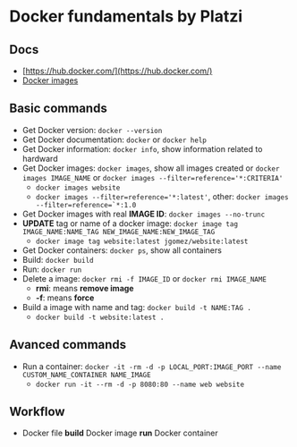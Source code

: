 # Docker fundamentals by **Platzi**
## Docs
- [https://hub.docker.com/](https://hub.docker.com/)
- [Docker images](https://hub.docker.com/?search?q=)

## Basic commands
- Get Docker version: ```docker --version```
- Get Docker documentation: ```docker``` or ```docker help```
- Get Docker information: ```docker info```, show information related to hardward
- Get Docker images: ```docker images```, show all images created or ```docker images IMAGE_NAME```
	or ```docker images --filter=reference='*:CRITERIA'```
	- ```docker images website```
	- ```docker images --filter=reference='*:latest'```, other: ```docker images --filter=reference=`*:1.0```
- Get Docker images with real **IMAGE ID**: ```docker images --no-trunc```
- **UPDATE** tag or name of a docker image: ```docker image tag IMAGE_NAME:NAME_TAG NEW_IMAGE_NAME:NEW_IMAGE_TAG```
	- ```docker image tag website:latest jgomez/website:latest```
- Get Docker containers: ```docker ps```, show all containers
- Build: ```docker build```
- Run: ```docker run```
- Delete a image: ```docker rmi -f IMAGE_ID``` or ```docker rmi IMAGE_NAME```
	- **rmi**: means **remove image**
	- **-f**: means **force**
- Build a image with name and tag: ```docker build -t NAME:TAG .```
	- ```docker build -t website:latest .```

## Avanced commands
- Run a container: ```docker -it -rm -d -p LOCAL_PORT:IMAGE_PORT --name CUSTOM_NAME_CONTAINER NAME_IMAGE```
	- ```docker run -it --rm -d -p 8080:80 --name web website```

## Workflow
- Docker file **build** Docker image **run** Docker container